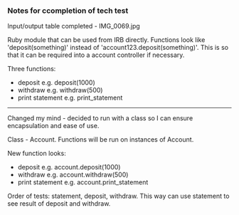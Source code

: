 ### Notes for ccompletion of tech test

Input/output table completed - IMG_0069.jpg

Ruby module that can be used from IRB directly. Functions look like 'deposit(something)' instead of 'account123.deposit(something)'. This is so that it can be required into a account controller if necessary.

Three functions:
- deposit e.g. deposit(1000)
- withdraw e.g. withdraw(500)
- print statement e.g. print_statement

---

Changed my mind - decided to run with a class so I can ensure encapsulation and ease of use.

Class - Account. Functions will be run on instances of Account.

New function looks:
- deposit e.g. account.deposit(1000)
- withdraw e.g. account.withdraw(500)
- print statement e.g. account.print_statement

Order of tests: statement, deposit, withdraw. This way can use statement to see result of deposit and withdraw.
